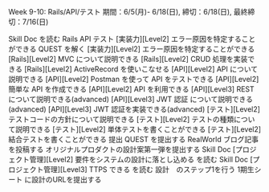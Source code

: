 Week 9-10: Rails/API/テスト
期間：6/5(月)- 6/18(日), 締切：6/18(日), 最終締切：7/16(日)

Skill Doc を読む
Rails
API
テスト
[実装力][Level2] エラー原因を特定することができる
QUEST を解く
[実装力][Level2] エラー原因を特定することができる
[Rails][Level2] MVC について説明できる
[Rails][Level2] CRUD 処理を実装できる
[Rails][Level2] ActiveRecord を使いこなせる
[API][Level2] API について説明できる
[API][Level2] Postman を使って API をテストできる
[API][Level2] 簡単な API を作成できる
[API][Level2] API を利用できる
[API][Level3] REST について説明できる(advanced)
[API][Level3] JWT 認証 について説明できる(advanced)
[API][Level3] JWT 認証を実装できる(advanced)
[テスト][Level2] テストコードの方針について説明できる
[テスト][Level2] テストの種類について説明できる
[テスト][Level2] 単体テストを書くことができる
[テスト][Level2] 結合テストを書くことができる
提出 QUEST を提出する
RealWorld
ブログ記事を投稿する
オリジナルプロダクトの設計案第一弾を提出する
Skill Doc [プロジェクト管理][Level2] 要件をシステムの設計に落とし込める を読む
Skill Doc [プロジェクト管理][Level3] TTPS できる を読む
設計　のステップ1を行う
1期生シート に設計のURLを提出する
